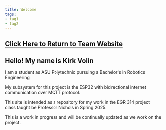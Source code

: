 ```yaml
---
title: Welcome
tags:
- tag1
- tag2
---
```


## [Click Here to Return to Team Website](https://www.digikey.com/en/products/detail/umw/LM2576HVS-3-3/16705917)

## Hello! My name is Kirk Volin

I am a student as ASU Polytechnic pursuing a Bachelor's in Robotics Engineering

My subsystem for this project is the ESP32 with bidirectional internet communication over MQTT protocol.

This site is intended as a repository for my work in the EGR 314 project class taught be Professor Nichols in Spring 2025.

This is a work in progress and will be continually updated as we work on the project. 

